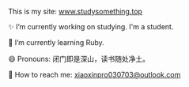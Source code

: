 This is my site: www.studysomething.top

✨ I’m currently working on studying. I'm a student.

🌱 I’m currently learning Ruby.

😄 Pronouns: 闭门即是深山，读书随处净土。

💬 How to reach me: xiaoxinpro030703@outlook.com

<!--
**polar-bei/polar-bei** is a ✨ _special_ ✨ repository because its `README.md` (this file) appears on your GitHub profile.

Here are some ideas to get you started:

- 🔭 I’m currently working on ...
- 🌱 I’m currently learning ...
- 👯 I’m looking to collaborate on ...
- 🤔 I’m looking for help with ...
- 💬 Ask me about ...
- 📫 How to reach me: ...
- 😄 Pronouns: ...
- ⚡ Fun fact: ...
-->
